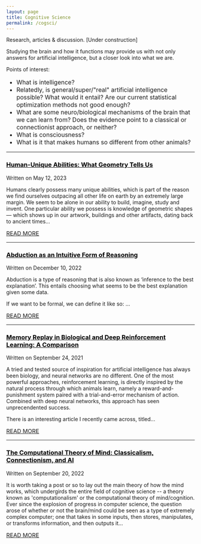 ```yaml
---
layout: page
title: Cognitive Science
permalink: /cogsci/
---
```

Research, articles & discussion. [Under construction]

Studying the brain and how it functions may provide us with not only answers for artificial intelligence, but a closer look into what we are.

Points of interest:

<html>
<span style="font-size:16px;">
  <ul>
  <li>What is intelligence?</li>
  <li>Relatedly, is general/super/"real" artificial intelligence possible? What would it entail? Are our current statistical optimization methods not good enough?</li>
  <li>What are some neuro/biological mechanisms of the brain that we can learn from? Does the evidence point to a classical or connectionist approach, or neither?</li>
  <li>What is consciousness?</li>
  <li>What is it that makes humans so different from other animals?</li>
</ul>
</span>
</html>

---
<html>
<h3><a href="https://osghaffar.github.io/cogsci/abduction-as-intuition/" style="color:black;">Human-Unique Abilities: What Geometry Tells Us</a></h3>
</html>

<div class="date">
    Written on May 12, 2023
</div>

Humans clearly possess many unique abilities, which is part of the reason we find ourselves outpacing all other life on earth by an extremely large margin. We seem to be alone in our ability to build, imagine, study and invent. One particular ability we possess is knowledge of geometric shapes — which shows up in our artwork, buildings and other artifacts, dating back to ancient times...

<html>  
<a href="https://osghaffar.github.io/cogsci/abduction-as-intuition/" style="text-transform: uppercase; font-size: 15px">Read More</a>
</html>

---
<html>
<h3><a href="https://osghaffar.github.io/cogsci/abduction-as-intuition/" style="color:black;">Abduction as an Intuitive Form of Reasoning</a></h3>
</html>

<div class="date">
    Written on December 10, 2022
</div>

Abduction is a type of reasoning that is also known as ‘inference to the best explanation’. This entails choosing what seems to be the best explanation given some data.

If we want to be formal, we can define it like so: ...

<html>  
<a href="https://osghaffar.github.io/cogsci/abduction-as-intuition/" style="text-transform: uppercase; font-size: 15px">Read More</a>
</html>

---
<html>
<h3><a href="https://osghaffar.github.io/cogsci/RL-and-Memory-Replay/" style="color:black;">Memory Replay in Biological and Deep Reinforcement Learning: A Comparison</a></h3>
</html>
    
<div class="date">
    Written on September 24, 2021
</div>

A tried and tested source of inspiration for artificial intelligence has always been biology, and neural networks are no different. One of the most powerful approaches, reinforcement learning, is directly inspired by the natural process through which animals learn, namely a reward-and-punishment system paired with a trial-and-error mechanism of action. Combined with deep neural networks, this approach has seen unprecendented success.

There is an interesting article I recently came across, titled...

<html>  
<a href="https://osghaffar.github.io/cogsci/RL-and-Memory-Replay/" style="text-transform: uppercase; font-size: 15px">Read More</a>
</html>

---
<html>
  <h3><a href="https://osghaffar.github.io/cogsci/ctm/" style="color:black;">The Computational Theory of Mind: Classicalism, Connectionism, and AI</a></h3>
</html>

<div class="date">
    Written on September 20, 2022
</div>

It is worth taking a post or so to lay out the main theory of how the mind works, which undergirds the entire field of cognitive science -- a theory known as 'computationalism' or the computational theory of mind/cognition. Ever since the explosion of progress in computer science, the question arose of whether or not the brain/mind could be seen as a type of extremely complex computer; one that takes in some inputs, then stores, manipulates, or transforms information, and then outputs it...

<html>  
<a href="https://osghaffar.github.io/cogsci/ctm/" style="text-transform: uppercase; font-size: 15px">Read More</a>
</html>
